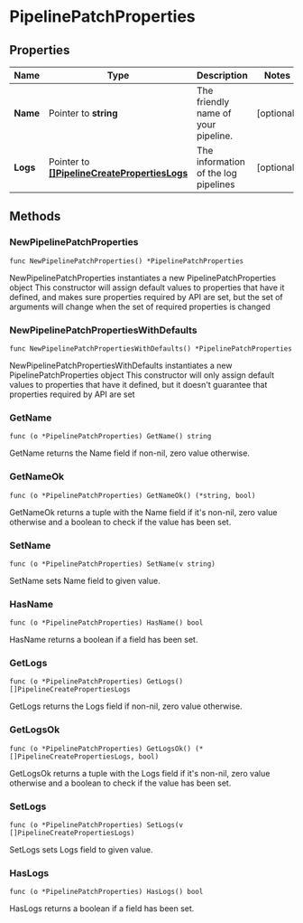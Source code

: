 # PipelinePatchProperties

## Properties

|Name | Type | Description | Notes|
|------------ | ------------- | ------------- | -------------|
|**Name** | Pointer to **string** | The friendly name of your pipeline. | [optional] |
|**Logs** | Pointer to [**[]PipelineCreatePropertiesLogs**](PipelineCreatePropertiesLogs.md) | The information of the log pipelines | [optional] |

## Methods

### NewPipelinePatchProperties

`func NewPipelinePatchProperties() *PipelinePatchProperties`

NewPipelinePatchProperties instantiates a new PipelinePatchProperties object
This constructor will assign default values to properties that have it defined,
and makes sure properties required by API are set, but the set of arguments
will change when the set of required properties is changed

### NewPipelinePatchPropertiesWithDefaults

`func NewPipelinePatchPropertiesWithDefaults() *PipelinePatchProperties`

NewPipelinePatchPropertiesWithDefaults instantiates a new PipelinePatchProperties object
This constructor will only assign default values to properties that have it defined,
but it doesn't guarantee that properties required by API are set

### GetName

`func (o *PipelinePatchProperties) GetName() string`

GetName returns the Name field if non-nil, zero value otherwise.

### GetNameOk

`func (o *PipelinePatchProperties) GetNameOk() (*string, bool)`

GetNameOk returns a tuple with the Name field if it's non-nil, zero value otherwise
and a boolean to check if the value has been set.

### SetName

`func (o *PipelinePatchProperties) SetName(v string)`

SetName sets Name field to given value.

### HasName

`func (o *PipelinePatchProperties) HasName() bool`

HasName returns a boolean if a field has been set.

### GetLogs

`func (o *PipelinePatchProperties) GetLogs() []PipelineCreatePropertiesLogs`

GetLogs returns the Logs field if non-nil, zero value otherwise.

### GetLogsOk

`func (o *PipelinePatchProperties) GetLogsOk() (*[]PipelineCreatePropertiesLogs, bool)`

GetLogsOk returns a tuple with the Logs field if it's non-nil, zero value otherwise
and a boolean to check if the value has been set.

### SetLogs

`func (o *PipelinePatchProperties) SetLogs(v []PipelineCreatePropertiesLogs)`

SetLogs sets Logs field to given value.

### HasLogs

`func (o *PipelinePatchProperties) HasLogs() bool`

HasLogs returns a boolean if a field has been set.


